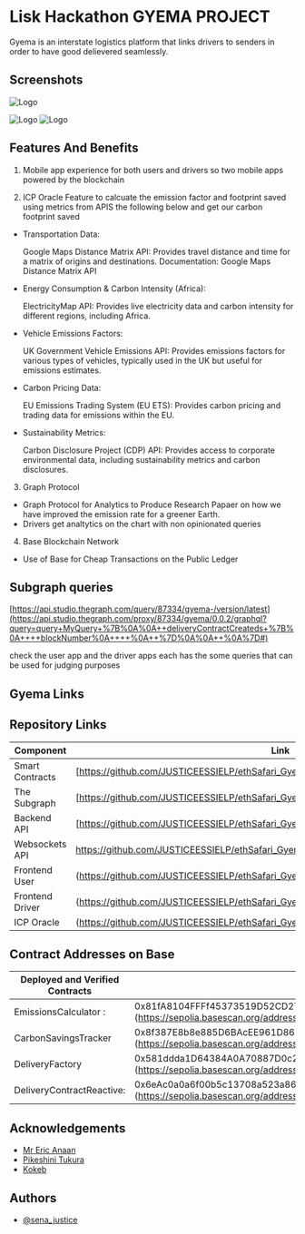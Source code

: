
# Lisk Hackathon GYEMA PROJECT

Gyema is an interstate logistics platform that links drivers to senders in order to have good delievered seamlessly.


## Screenshots





![Logo](https://drive.google.com/uc?export=view&id=1LtcRnhTFqKkQ7St6rIRuW6Wa2ESlMjy-)

![Logo](https://drive.google.com/uc?export=view&id=1kFHeory86YOR6JSj68_cXIOQ_BKMjMkR)     ![Logo](https://drive.google.com/uc?export=view&id=1q4TK5EA_rn8X6qb2CmI6vhBXyB1frjwF)







## Features And Benefits

1.  Mobile app experience for both users and drivers so two mobile apps powered by the blockchain 

2. ICP Oracle Feature to calcuate the emission factor and footprint saved using metrics from APIS the following below and get our carbon footprint saved

    
+ Transportation Data:


    Google Maps Distance Matrix API: Provides travel distance and time for a matrix of origins and destinations. Documentation: Google Maps Distance Matrix API
    
   
+ Energy Consumption & Carbon Intensity (Africa):


    ElectricityMap API: Provides live electricity data and carbon intensity for different regions, including Africa.

+ Vehicle Emissions Factors:


    UK Government Vehicle Emissions API: Provides emissions factors for various types of vehicles, typically used in the UK but useful for emissions estimates.


+ Carbon Pricing Data:

    EU Emissions Trading System (EU ETS): Provides carbon pricing and trading data for emissions within the EU.

+ Sustainability Metrics:



    Carbon Disclosure Project (CDP) API: Provides access to corporate environmental data, including sustainability metrics and carbon disclosures.




3. Graph Protocol 
- Graph Protocol for Analytics to Produce Research Papaer on how we have improved the emission rate for a greener Earth. 
- Drivers get analtytics on the chart with non opinionated queries



4. Base Blockchain Network 
 - Use of Base for Cheap Transactions on the Public Ledger














## Subgraph queries

[https://api.studio.thegraph.com/query/87334/gyema-/version/latest](https://api.studio.thegraph.com/proxy/87334/gyema/0.0.2/graphql?query=query+MyQuery+%7B%0A%0A++deliveryContractCreateds+%7B%0A++++blockNumber%0A++++%0A++%7D%0A%0A++%0A%7D#)

check the user app and the driver apps each has the some queries that can be used for judging purposes



## Gyema Links

## Repository Links
| Component           | Link                                                                                          |
| ------------------- | --------------------------------------------------------------------------------------------- |
| Smart Contracts     | [https://github.com/JUSTICEESSIELP/ethSafari_GyemaContract]                                                            |
| The Subgraph        | [https://github.com/JUSTICEESSIELP/ethSafari_Gyema_subgraph/blob/master/schema.graphql]                                                               |
| Backend API         | [https://github.com/JUSTICEESSIELP/ethSafari_Gyema_server)     |
| Websockets API      | https://github.com/JUSTICEESSIELP/ethSafari_Gyema_websockets     |
| Frontend User       | (https://github.com/JUSTICEESSIELP/ethSafari_Gyema-userMobileApp)     |
| Frontend Driver     | (https://github.com/JUSTICEESSIELP/ethSafari_Gyema-driverApp)        
|  ICP Oracle         | (https://github.com/JUSTICEESSIELP/ethSafari_Gyema_ICP_EMISSION_ORACLE-)



## Contract Addresses on Base


| Deployed and Verified Contracts           | Link                                                                                          |
| ------------------- | --------------------------------------------------------------------------------------------- |
|  EmissionsCalculator :     | 0x81fA8104FFFf45373519D52CD2736ec99d7F39aC (https://sepolia.basescan.org/address/0x81fA8104FFFf45373519D52CD2736ec99d7F39aC)                                                            |
|  CarbonSavingsTracker        |  0x8f387E8b8e885D6BAcEE961D867b52617114Fb42    (https://sepolia.basescan.org/address/0x8f387E8b8e885D6BAcEE961D867b52617114Fb42)                                                             |
| DeliveryFactory     | 0x581ddda1D64384A0A70887D0c2f1d2bb69C722fB (https://sepolia.basescan.org/address/0x581ddda1D64384A0A70887D0c2f1d2bb69C722fB)     |
|   DeliveryContractReactive:   |  0x6eAc0a0a6f00b5c13708a523a86FB9892B54B078 (https://sepolia.basescan.org/address/0x6eAc0a0a6f00b5c13708a523a86FB9892B54B078)|


                                                           

## Acknowledgements

 - [Mr Eric Anaan](https://awesomeopensource.com/project/elangosundar/awesome-README-templates)
 - [Pikeshini Tukura](https://github.com/matiassingers/awesome-readme)
 - [Kokeb ](https://bulldogjob.com/news/449-how-to-write-a-good-readme-for-your-github-project)


## Authors

- [@sena_justice](https://www.github.com/octokatherine)

